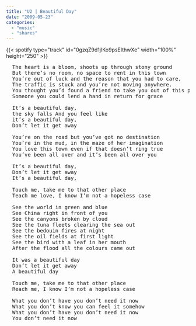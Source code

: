 ```yaml
---
title: "U2 | Beautiful Day"
date: "2009-05-23"
categories:
  - "music"
  - "shares"
---
```


{{< spotify type="track" id="0gzqZ9d1jIKo9psEIthwXe" width="100%" height="250" >}}

<pre>
  The heart is a bloom, shoots up through stony ground
  But there’s no room, no space to rent in this town
  You’re out of luck and the reason that you had to care,
  The traffic is stuck and you’re not moving anywhere.
  You thought you’d found a friend to take you out of this place
  Someone you could lend a hand in return for grace

  It’s a beautiful day,
  the sky falls And you feel like
  it’s a beautiful day,
  Don’t let it get away

  You’re on the road but you’ve got no destination
  You’re in the mud, in the maze of her imagination
  You love this town even if that doesn’t ring true
  You’ve been all over and it’s been all over you

  It’s a beautiful day,
  Don’t let it get away
  It’s a beautiful day,

  Touch me, take me to that other place
  Teach me love, I know I’m not a hopeless case

  See the world in green and blue
  See China right in front of you
  See the canyons broken by cloud
  See the tuna fleets clearing the sea out
  See the bedouin fires at night
  See the oil fields at first light
  See the bird with a leaf in her mouth
  After the flood all the colours came out

  It was a beautiful day
  Don’t let it get away
  A beautiful day

  Touch me, take me to that other place
  Reach me, I know I’m not a hopeless case

  What you don’t have you don’t need it now
  What you don’t know you can feel it somehow
  What you don’t have you don’t need it now
  You don’t need it now
</pre>